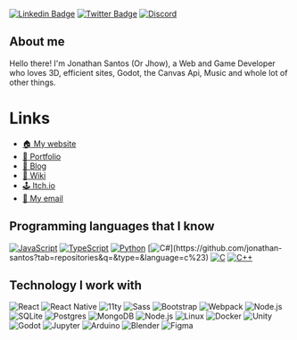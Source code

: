 [![Linkedin Badge](https://img.shields.io/badge/-LinkedIn-blue?logo=Linkedin&logoColor=white&link=https://linkedin.com/in/jonathan-santos-dev)](https://linkedin.com/in/jonathan-santos-dev)
[![Twitter Badge](https://img.shields.io/badge/-Twitter-1ca0f1?labelColor=1ca0f1&logo=twitter&logoColor=white&link=https://twitter.com/pipocaCafeinada)](https://twitter.com/pipocaCafeinada)
[![Discord](https://img.shields.io/badge/-Discord-7289da?labelColor=7289da&logo=discord&logoColor=white&link=https://discordapp.com/channels/@me/638463382860726316)](https://discordapp.com/channels/@me/638463382860726316)

## About me

Hello there! I'm Jonathan Santos (Or Jhow), a Web and Game Developer who loves 3D, efficient sites, Godot, the Canvas Api, Music and whole lot of other things. 

# Links

- [:house: My website](https://jhow.io)
- [:office: Portfolio](https://portfolio.jhow.io)
- [:newspaper: Blog](https://pipocacafeinada.com.br)
- [:blue_book: Wiki](https://wiki.jhow.io)
- [:joystick: Itch.io](https://caffeinatedpopcorn.itch.io)
- [:email: My email](mailto:jonathan.santosaugusto@gmail.com)


## Programming languages that I know

[![JavaScript](https://img.shields.io/badge/-JavaScript-fff?&logo=JavaScript&logoColor=ddc508)](https://github.com/jonathan-santos?tab=repositories&q=&type=&language=javascript)
[![TypeScript](https://img.shields.io/badge/-TypeScript-fff?&logo=TypeScript&logoColor=007ACC)](https://github.com/jonathan-santos?tab=repositories&q=&type=&language=typescript)
[![Python](https://img.shields.io/badge/-Python-fff?&logo=python)](https://github.com/jonathan-santos?tab=repositories&q=&type=&language=python)
[![C#](https://img.shields.io/badge/C%23%20-fff.svg?&logoColor=blueviolet&logo=c-sharp&")](https://github.com/jonathan-santos?tab=repositories&q=&type=&language=c%23)
[![C](https://img.shields.io/badge/-C-fff?&logo=C&logoColor=00599C)](https://github.com/jonathan-santos?tab=repositories&q=&type=&language=c)
[![C++](https://img.shields.io/badge/-C++-fff?&logo=c%2b%2b&logoColor=00599C)](https://github.com/jonathan-santos?tab=repositories&q=&type=&language=c++)

## Technology I work with

![React](https://img.shields.io/badge/-React-fff?&logo=React)
![React Native](https://img.shields.io/badge/-React_Native-fff?&logo=React&logoColor=5F00E7)
![11ty](https://img.shields.io/badge/-Eleventy-fff?&logo=eleventy&logoColor=333333)
![Sass](https://img.shields.io/badge/-Sass-fff?&logo=sass)
![Bootstrap](https://img.shields.io/badge/-Bootstrap-fff?&logo=bootstrap&logoColor=563D7C)
![Webpack](https://img.shields.io/badge/-Webpack-fff?&logo=webpack)
![Node.js](https://img.shields.io/badge/-Node.js-fff?&logo=node.js)
![SQLite](https://img.shields.io/badge/-sqlite-fff?&logo=sqlite&logoColor=07405e)
![Postgres](https://img.shields.io/badge/-Postgres-fff?&logo=postgresql&logoColor=316192)
![MongoDB](https://img.shields.io/badge/-MongoDB-fff?&logo=MongoDB)
![Node.js](https://img.shields.io/badge/-Node.js-fff?&logo=node.js)
![Linux](https://img.shields.io/badge/-Linux-fff?&logo=linux&logoColor=000)
![Docker](https://img.shields.io/badge/-Docker-fff?&logo=Docker)
![Unity](https://img.shields.io/badge/-Unity-fff?&logo=unity&logoColor=000)
![Godot](https://img.shields.io/badge/-Godot-3d8fcc?&logo=Godot)
![Jupyter](https://img.shields.io/badge/-Jupyter-fff?&logo=Jupyter)
![Arduino](https://img.shields.io/badge/-Arduino-fff?&logo=Arduino)
![Blender](https://img.shields.io/badge/-Blender-fff?&logo=Blender)
![Figma](https://img.shields.io/badge/-Figma-fff?&logo=Figma)
